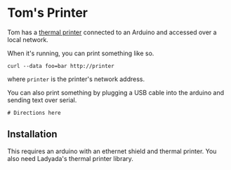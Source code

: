 Tom's Printer
===========
Tom has a [thermal printer](http://learn.adafruit.com/mini-thermal-receipt-printer/microcontroller)
connected to an Arduino and accessed over a local network.

When it's running, you can print something like so.

    curl --data foo=bar http://printer

where `printer` is the printer's network address.

You can also print something by plugging a USB cable into the arduino and sending text over serial.

    # Directions here

## Installation
This requires an arduino with an ethernet shield and thermal printer.
You also need Ladyada's thermal printer library.
